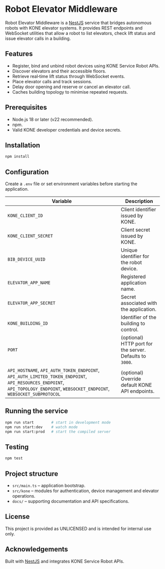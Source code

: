 # Robot Elevator Middleware

Robot Elevator Middleware is a [NestJS](https://nestjs.com) service that bridges autonomous robots with KONE elevator systems. It provides REST endpoints and WebSocket utilities that allow a robot to list elevators, check lift status and issue elevator calls in a building.

## Features
- Register, bind and unbind robot devices using KONE Service Robot APIs.
- Discover elevators and their accessible floors.
- Retrieve real‑time lift status through WebSocket events.
- Place elevator calls and track sessions.
- Delay door opening and reserve or cancel an elevator call.
- Caches building topology to minimise repeated requests.

## Prerequisites
- Node.js 18 or later (v22 recommended).
- npm.
- Valid KONE developer credentials and device secrets.

## Installation

```bash
npm install
```
## Configuration
Create a `.env` file or set environment variables before starting the application.


| Variable | Description |
| --- | --- |
| `KONE_CLIENT_ID` | Client identifier issued by KONE. |
| `KONE_CLIENT_SECRET` | Client secret issued by KONE. |
| `BIB_DEVICE_UUID` | Unique identifier for the robot device. |
| `ELEVATOR_APP_NAME` | Registered application name. |
| `ELEVATOR_APP_SECRET` | Secret associated with the application. |
| `KONE_BUILDING_ID` | Identifier of the building to control. |
| `PORT` | (optional) HTTP port for the server. Defaults to `3000`. |
| `API_HOSTNAME`, `API_AUTH_TOKEN_ENDPOINT`, `API_AUTH_LIMITED_TOKEN_ENDPOINT`, `API_RESOURCES_ENDPOINT`, `API_TOPOLOGY_ENDPOINT`, `WEBSOCKET_ENDPOINT`, `WEBSOCKET_SUBPROTOCOL` | (optional) Override default KONE API endpoints. |

## Running the service

```bash
npm run start        # start in development mode
npm run start:dev    # watch mode
npm run start:prod   # start the compiled server
```

## Testing

```bash
npm test
```

## Project structure

- `src/main.ts` – application bootstrap.
- `src/kone` – modules for authentication, device management and elevator operations.
- `docs/` – supporting documentation and API specifications.

## License

This project is provided as UNLICENSED and is intended for internal use only.

## Acknowledgements

Built with [NestJS](https://nestjs.com) and integrates KONE Service Robot APIs.









